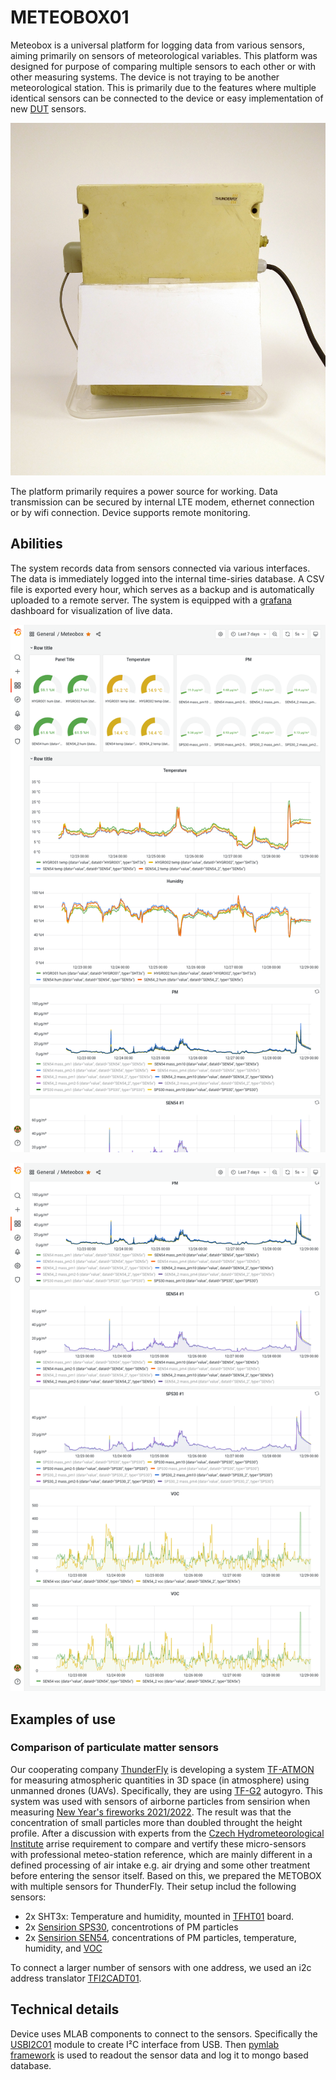 # METEOBOX01
Meteobox is a universal platform for logging data from various sensors, aiming primarily on sensors of meteorological variables. This platform was designed for purpose of comparing multiple sensors to each other or with other measuring systems. The device is not traying to be another meteorological station.
This is primarily due to the features where multiple identical sensors can be connected to the device or easy implementation of new [DUT](https://en.wikipedia.org/wiki/Device_under_test) sensors.

![METEOBOX01 case](/doc/img/METEOBOX01.jpg)

The platform primarily requires a power source for working. Data transmission can be secured by internal LTE modem, ethernet connection or by wifi connection. Device supports remote monitoring.

## Abilities
The system records data from sensors connected via various interfaces. The data is immediately logged into the internal time-siries database. A CSV file is exported every hour, which serves as a backup and is automatically uploaded to a remote server. The system is equipped with a [grafana](https://grafana.com/) dashboard for visualization of live data.

![METEOBOX01 dashboard](/doc/img/grafana_dashboard1.png)

![METEOBOX01 dashboard 2](/doc/img/grafana_dashboard2.png)

## Examples of use

### Comparison of particulate matter sensors

Our cooperating company [ThunderFly](www.thunderfly.cz) is developing a system [TF-ATMON](https://www.thunderfly.cz/tf-atmon.html) for measuring atmospheric quantities in 3D space (in atmosphere) using unmanned drones (UAVs). Specifically, they are using [TF-G2](https://github.com/ThunderFly-aerospace/TF-G2/) autogyro. This system was used with sensors of airborne particles from sensirion when measuring [New Year's fireworks 2021/2022](). The result was that the concentration of small particles more than doubled throught the height profile. After a discussion with experts from the [Czech Hydrometeorological Institute](https://www.chmi.cz/) arrise requirement to compare and vertify these micro-sensors with professional meteo-station reference, which are mainly different in a defined processing of air intake e.g. air drying and some other treatment before entering the sensor itself. Based on this, we prepared the METOBOX with multiple sensors for ThunderFly. Their setup includ the following sensors:

 * 2x SHT3x: Temperature and humidity, mounted in [TFHT01](https://github.com/ThunderFly-aerospace/TFHT01) board.
 * 2x [Sensirion SPS30](https://sensirion.com/products/catalog/SPS30/), concentrotions of PM particles
 * 2x [Sensirion SEN54](https://sensirion.com/products/catalog/SEN54/), concentrations of PM particles, temperature, humidity, and [VOC](https://en.wikipedia.org/wiki/Volatile_organic_compound)

To connect a larger number of sensors with one address, we used an i2c address translator [TFI2CADT01](https://github.com/ThunderFly-aerospace/TFI2CADT01).

## Technical details

Device uses MLAB components to connect to the sensors. Specifically the [USBI2C01](https://github.com/mlab-modules/USBI2C01) module to create I²C interface from USB. Then [pymlab framework](https://github.com/MLAB-project/pymlab/tree/dev/examples/mongolog) is used to readout the sensor data and log it to mongo based database.
